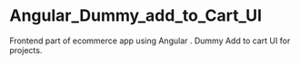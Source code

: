 # Angular_Dummy_add_to_Cart_UI
Frontend part of ecommerce app using Angular . Dummy Add to cart UI for projects.
